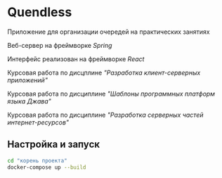 # Quendless

Приложение для организации очередей на практических занятиях

Веб-сервер на фреймворке *Spring*

Интерфейс реализован на фреймворке *React*

Курсовая работа по дисцплине *"Разработка клиент-серверных приложений"*

Курсовая работа по дисциплине *"Шаблоны программных платформ языка Джава"*

Курсовая работа по дисциплине *"Разработка серверных частей интернет-ресурсов"*

## Настройка и запуск

```sh
cd "корень проекта"
docker-compose up --build
```
